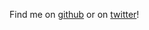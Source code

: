 Find me on [github](https://github.com/nicolepeckham) or on [twitter](https://twitter.com/nicoleebba)!

